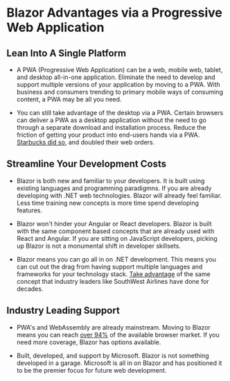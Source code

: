 # Blazor Advantages via a Progressive Web Application

## Lean Into A Single Platform

- A PWA (Progressive Web Application) can be a web, mobile web, tablet, and desktop all-in-one application. Eliminate the need to develop and support multiple versions of your application by moving to a PWA. With business and consumers trending to primary mobile ways of consuming content, a PWA may be all you need.

- You can still take advantage of the desktop via a PWA. Certain browsers can deliver a PWA as a desktop application without the need to go through a separate download and installation process. Reduce the friction of getting your product into end-users hands via a PWA. [Starbucks did so](https://www.simicart.com/blog/progressive-web-apps-examples/), and doubled their web orders.

## Streamline Your Development Costs

- Blazor is both new and familiar to your developers. It is built using existing languages and programming paradigmns. If you are already developing with .NET web technologies. Blazor will already feel familiar. Less time training new concepts is more time spend developing features.

- Blazor won't hinder your Angular or React developers. Blazor is built with the same component based concepts that are already used with React and Angular. If you are sitting on JavaScript developers, picking up Blazor is not a monumental shift in developer skillsets.

- Blazor means you can go all in on .NET development. This means you can cut out the drag from having support multiple languages and frameworks for your technology stack. [Take advantage](https://simpleflying.com/why-low-cost-carriers-stick-to-one-plane-type/) of the same concept that industry leaders like SouthWest Airlines have done for decades.

## Industry Leading Support

- PWA's and WebAssembly are already mainstream. Moving to Blazor means you can reach [over 94%](https://caniuse.com/wasm) of the available browser market. If you need more coverage, Blazor has options available.

- Built, developed, and support by Microsoft. Blazor is not something developed in a garage. Microsoft is all in on Blazor and has positioned it to be the premier focus for future web development.
